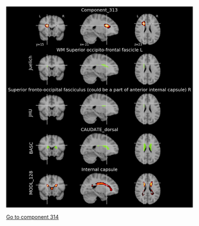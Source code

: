 


![313](preliminary/313.jpg "Component 313")

[Go to component 314](https://parietal-inria.github.io/MODL_atlas/1024/314 "Component 314")
